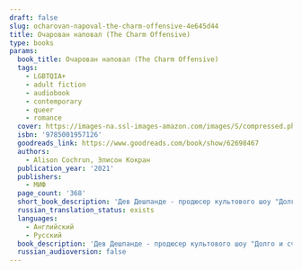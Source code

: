 ```yaml
---
draft: false
slug: ocharovan-napoval-the-charm-offensive-4e645d44
title: Очарован наповал (The Charm Offensive)
type: books
params:
  book_title: Очарован наповал (The Charm Offensive)
  tags:
    - LGBTQIA+
    - adult fiction
    - audiobook
    - contemporary
    - queer
    - romance
  cover: https://images-na.ssl-images-amazon.com/images/S/compressed.photo.goodreads.com/books/1663969139i/62698467.jpg
  isbn: '9785001957126'
  goodreads_link: https://www.goodreads.com/book/show/62698467
  authors:
    - Alison Cochrun, Элисон Кокран
  publication_year: '2021'
  publishers:
    - МИФ
  page_count: '368'
  short_book_description: 'Дев Дешпанде - продюсер культового шоу "Долго и счастливо" - убежден: каждый может найти свою любовь, но иногда для этого требуется помощь со стороны.В новом сезоне ему предстоит стать наставником...'
  russian_translation_status: exists
  languages:
    - Английский
    - Русский
  book_description: 'Дев Дешпанде - продюсер культового шоу "Долго и счастливо" - убежден: каждый может найти свою любовь, но иногда для этого требуется помощь со стороны.В новом сезоне ему предстоит стать наставником очередного Принца Чарли Уиншо - айти-гения и миллионера, словно сошедшего со страниц модного журнала. Вскоре он узнает, что за потрясающей внешностью кроется надломленный, но добрый и чуткий человек. Теперь Дев помогает Чарли среди множества претенденток найти ту самую, которая в конце шоу получит корону Принцессы.'
  russian_audioversion: false
---
```


